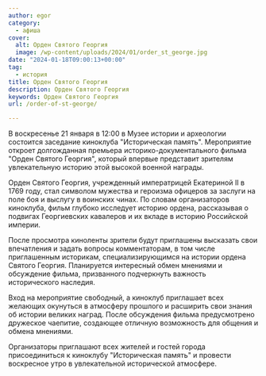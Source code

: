 ```yaml
---
author: egor
category:
  - афиша
cover:
  alt: Орден Святого Георгия
  image: /wp-content/uploads/2024/01/order_st_george.jpg
date: "2024-01-18T09:00:13+00:00"
tag:
  - история
title: Орден Святого Георгия
description: Орден Святого Георгия
keywords: Орден Святого Георгия
url: /order-of-st-george/

---
```

В воскресенье 21 января в 12:00 в Музее истории и археологии состоится заседание киноклуба "Историческая память". Мероприятие откроет долгожданная премьера историко-документального фильма "Орден Святого Георгия", который впервые представит зрителям увлекательную историю этой высокой военной награды.

Орден Святого Георгия, учрежденный императрицей Екатериной II в 1769 году, стал символом мужества и героизма офицеров за заслуги на поле боя и выслугу в воинских чинах. По словам организаторов киноклуба, фильм глубоко исследует историю ордена, рассказывая о подвигах Георгиевских кавалеров и их вкладе в историю Российской империи.

После просмотра киноленты зрители будут приглашены высказать свои впечатления и задать вопросы комментаторам, в том числе приглашенным историкам, специализирующимся на истории ордена Святого Георгия. Планируется интересный обмен мнениями и обсуждение фильма, призванного подчеркнуть важность исторического наследия.

Вход на мероприятие свободный, а киноклуб приглашает всех желающих окунуться в атмосферу прошлого и расширить свои знания об истории великих наград. После обсуждения фильма предусмотрено дружеское чаепитие, создающее отличную возможность для общения и обмена мнениями.

Организаторы приглашают всех жителей и гостей города присоединиться к киноклубу "Историческая память" и провести воскресное утро в увлекательной исторической атмосфере.
